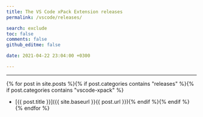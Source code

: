 ```yaml
---
title: The VS Code xPack Extension releases
permalink: /vscode/releases/

search: exclude
toc: false
comments: false
github_editme: false

date: 2021-04-22 23:04:00 +0300

---
```


___
{% for post in site.posts %}{% if post.categories contains "releases" %}{% if post.categories contains "vscode-xpack" %}
* [{{ post.title }}]({{ site.baseurl }}{{ post.url }}){% endif %}{% endif %}{% endfor %}
